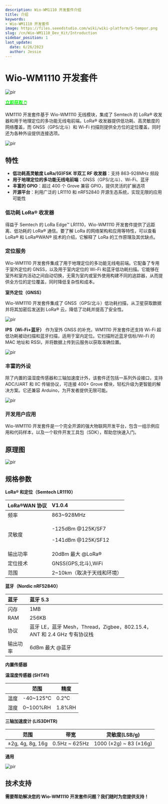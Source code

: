 ```yaml
---
description: Wio-WM1110 开发套件介绍
title: 介绍
keywords:
- Wio-WM1110 开发套件
image: https://files.seeedstudio.com/wiki/wiki-platform/S-tempor.png
slug: /cn/Wio-WM1110_Dev_Kit/Introduction
sidebar_position: 1
last_update:
  date: 6/26/2023
  author: Jessie
---
```




# Wio-WM1110 开发套件

<p style={{textAlign: 'center'}}><img src="https://media-cdn.seeedstudio.com/media/catalog/product/cache/bb49d3ec4ee05b6f018e93f896b8a25d/1/-/1-114993082-wio-wm1110-dev-kit-45font.jpg" alt="pir" width={500} height="auto" /></p>

<div class="get_one_now_container" style={{textAlign: 'center'}}>
    <a class="get_one_now_item" href="https://www.seeedstudio.com/Wio-WM1110-Dev-Kit-p-5677.html" target="_blank" rel="noopener noreferrer">
            <strong><span><font color={'FFFFFF'} size={"4"}> 立即获取 🖱️</font></span></strong>
    </a>
</div>


WM1110 开发套件基于 Wio-WM1110 无线模块，集成了 Semtech 的 LoRa® 收发器和用于地理定位的多功能无线电前端。LoRa® 收发器提供低功耗、高灵敏度的网络覆盖，而 GNSS（GPS/北斗）和 Wi-Fi 扫描则提供全方位的定位覆盖，同时还为各种外设提供连接选项。

<p style={{textAlign: 'center'}}><img src="https://files.seeedstudio.com/wiki/SenseCAP/Wio-WM1110%20Dev%20Kit/schematic4.png" alt="pir" width={800} height="auto" /></p>


## 特性
* **低功耗高灵敏度 LoRa/(G)FSK 半双工 RF 收发器**：支持 863-928MHz 频段
* **用于地理定位的多功能无线电前端**：GNSS（GPS/北斗）、Wi-Fi、蓝牙
* **丰富的 GPIO**：超过 400 个 Grove 兼容 GPIO，提供灵活的扩展选项
* **开源平台**：利用广泛的 LR1110 和 nRF52840 开源生态系统，实现无限的应用可能性

### 低功耗 LoRa® 收发器
得益于 Semtech 的 LoRa Edge™ LR1110，Wio-WM1110 开发套件提供了远距离、低功耗的 LoRa® 通信。要了解 LoRa 的网络架构和应用等特性，可以查看 LoRa® 和 LoRa®WAN® 技术的介绍，它解释了 LoRa 的工作原理及其优缺点。

### 定位服务
Wio-WM1110 开发套件集成了用于地理定位的多功能无线电前端。它配备了专用于室外定位的 GNSS，以及用于室内定位的 Wi-Fi 和蓝牙低功耗扫描。它能够在室外和室内活动之间自动切换，无需为室内或室外使用构建不同的追踪器，从而提供全方位的定位覆盖，同时降低复杂性和成本。

**室外定位（GNSS）**

Wio-WM1110 开发套件集成了 GNSS（GPS/北斗）低功耗扫描，从卫星获取数据并将其加密后发送到 LoRa® 云，降低了功耗并提高了安全性。

<p style={{textAlign: 'center'}}><img src="https://wdcdn.qpic.cn/MTY4ODg1NTkyNTI4NTI1MQ_47857_JbH8r_MU_X1uz1V7_1687329215?w=1265&h=592&type=image/jpeg" alt="pir" width={800} height="auto" /></p>

**IPS（Wi-Fi+蓝牙）**
作为室外 GNSS 的补充，WM1110 开发套件还支持 Wi-Fi 超低功耗被动扫描和蓝牙扫描，适用于室内定位。它扫描附近蓝牙信标/Wi-Fi 的 MAC 地址和 RSSI，并将数据上传到云服务以获取准确位置。

<p style={{textAlign: 'center'}}><img src="https://files.seeedstudio.com/wiki/SenseCAP/Wio-WM1110%20Dev%20Kit/Schematic02.png" alt="pir" width={800} height="auto" /></p>

### 丰富的外设
除了内置的温湿度传感器和三轴加速度计外，该套件还包括一系列外设接口，支持 ADC/UART 和 IIC 传输协议，可连接 400+ Grove 模块，轻松升级为更智能的解决方案。它还兼容 Arduino，为开发者提供无限可能。

<p style={{textAlign: 'center'}}><img src="https://files.seeedstudio.com/wiki/SenseCAP/SenseCAP_Indicator/SenseCAP_Indicator_4.png" alt="pir" width={800} height="auto" /></p>


### 开发用户应用
Wio-WM1110 开发套件是一个完全开源的强大物联网开发平台，包含一组示例应用和代码样本，以及一个软件开发工具包（SDK），帮助您快速入门。

## 原理图

<p style={{textAlign: 'center'}}><img src="https://files.seeedstudio.com/wiki/SenseCAP/Wio-WM1110%20Dev%20Kit/schematic_1.png" alt="pir" width={800} height="auto" /></p>



## 规格参数


**LoRa® 和定位（Semtech LR1110）**

|LoRa®WAN 协议|V1.0.4|
| :- | :- |
|频率|863~928MHz|
|灵敏度|<p>-125dBm @125K/SF7</p><p>-141dBm @125K/SF12</p>|
|输出功率|20dBm 最大 @LoRa®|
|定位技术|GNSS(GPS,北斗),WiFi|
|范围|2~10km（取决于天线和环境）|



**蓝牙（Nordic nRF52840）**

|蓝牙|蓝牙 5.3|
| :- | :- |
|闪存|1MB|
|RAM|256KB|
|协议|蓝牙 LE，蓝牙 Mesh，Thread，Zigbee，802.15.4，ANT 和 2.4 GHz 专有协议栈|
|输出功率|6dBm 最大 @蓝牙|

**内置传感器**

**温湿度传感器 (SHT41)**

|  | 范围 | 精度 |
| -------- | -------- | -------- |
|温度  | -40~125°C |0.2°C|
|湿度 | 0~100%RH |1.8%RH|



**三轴加速度计 (LIS3DHTR)**

| 范围 | 带宽 | 灵敏度(LSB/g) |
| -------- | -------- | -------- | 
| ±2g, 4g, 8g, 16g | 0.5Hz ~ 625Hz |1000 (±2g) ~ 83 (±16g)

    
**通用**
<p style={{textAlign: 'center'}}><img src="https://files.seeedstudio.com/wiki/SenseCAP/Wio-WM1110%20Dev%20Kit/spec.png" alt="pir" width={800} height="auto" /></p>




## 技术支持

**需要帮助解决您的 Wio-WM1110 开发套件问题？我们随时为您提供支持！**




<div class="button_tech_support_container">
<a href="https://discord.gg/sensecap" class="button_tech_support_sensecap"></a>
<a href="https://support.sensecapmx.com/portal/en/home" class="button_tech_support_sensecap3"></a>
</div>

<div class="button_tech_support_container">
<a href="mailto:support@sensecapmx.com" class="button_tech_support_sensecap2"></a>
<a href="https://github.com/Seeed-Solution/SenseCAP_Indicator_ESP32/discussions" class="button_discussion"></a>
</div>